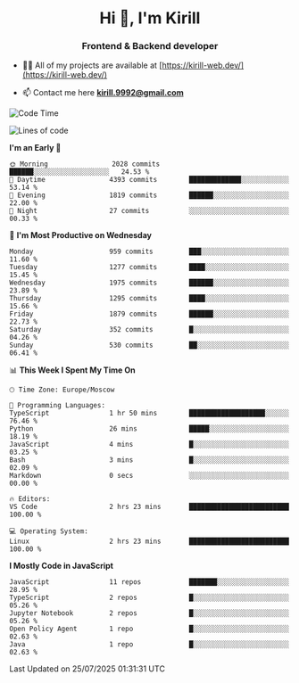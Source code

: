 <h1 align="center">Hi 👋, I'm Kirill</h1>
<h3 align="center">Frontend & Backend developer</h3>

- 👨‍💻 All of my projects are available at [https://kirill-web.dev/](https://kirill-web.dev/)

- 📫 Contact me here **kirill.9992@gmail.com**











<!--START_SECTION:waka-->
![Code Time](http://img.shields.io/badge/Code%20Time-2%2C293%20hrs%2042%20mins-blue)

![Lines of code](https://img.shields.io/badge/From%20Hello%20World%20I%27ve%20Written-5.1%20million%20lines%20of%20code-blue)

**I'm an Early 🐤** 

```text
🌞 Morning                2028 commits        ██████░░░░░░░░░░░░░░░░░░░   24.53 % 
🌆 Daytime                4393 commits        █████████████░░░░░░░░░░░░   53.14 % 
🌃 Evening                1819 commits        ██████░░░░░░░░░░░░░░░░░░░   22.00 % 
🌙 Night                  27 commits          ░░░░░░░░░░░░░░░░░░░░░░░░░   00.33 % 
```
📅 **I'm Most Productive on Wednesday** 

```text
Monday                   959 commits         ███░░░░░░░░░░░░░░░░░░░░░░   11.60 % 
Tuesday                  1277 commits        ████░░░░░░░░░░░░░░░░░░░░░   15.45 % 
Wednesday                1975 commits        ██████░░░░░░░░░░░░░░░░░░░   23.89 % 
Thursday                 1295 commits        ████░░░░░░░░░░░░░░░░░░░░░   15.66 % 
Friday                   1879 commits        ██████░░░░░░░░░░░░░░░░░░░   22.73 % 
Saturday                 352 commits         █░░░░░░░░░░░░░░░░░░░░░░░░   04.26 % 
Sunday                   530 commits         ██░░░░░░░░░░░░░░░░░░░░░░░   06.41 % 
```


📊 **This Week I Spent My Time On** 

```text
🕑︎ Time Zone: Europe/Moscow

💬 Programming Languages: 
TypeScript               1 hr 50 mins        ███████████████████░░░░░░   76.46 % 
Python                   26 mins             █████░░░░░░░░░░░░░░░░░░░░   18.19 % 
JavaScript               4 mins              █░░░░░░░░░░░░░░░░░░░░░░░░   03.25 % 
Bash                     3 mins              █░░░░░░░░░░░░░░░░░░░░░░░░   02.09 % 
Markdown                 0 secs              ░░░░░░░░░░░░░░░░░░░░░░░░░   00.00 % 

🔥 Editors: 
VS Code                  2 hrs 23 mins       █████████████████████████   100.00 % 

💻 Operating System: 
Linux                    2 hrs 23 mins       █████████████████████████   100.00 % 
```

**I Mostly Code in JavaScript** 

```text
JavaScript               11 repos            ███████░░░░░░░░░░░░░░░░░░   28.95 % 
TypeScript               2 repos             █░░░░░░░░░░░░░░░░░░░░░░░░   05.26 % 
Jupyter Notebook         2 repos             █░░░░░░░░░░░░░░░░░░░░░░░░   05.26 % 
Open Policy Agent        1 repo              █░░░░░░░░░░░░░░░░░░░░░░░░   02.63 % 
Java                     1 repo              █░░░░░░░░░░░░░░░░░░░░░░░░   02.63 % 
```




 Last Updated on 25/07/2025 01:31:31 UTC
<!--END_SECTION:waka-->
